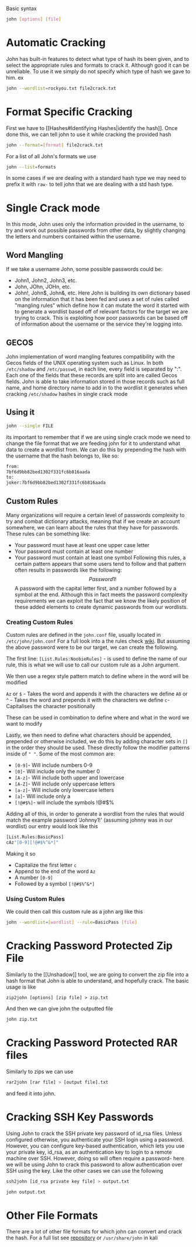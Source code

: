 Basic syntax
```sh
john [options] [file]
```
# Automatic Cracking
John has built-in features to detect what type of hash its been given, and to select the appropriate rules and formats to crack it. Although good it can be unreliable. To use it we simply do not specify which type of hash we gave to him. 
ex
```sh
john --wordlist=rockyou.txt file2crack.txt
```
# Format Specific Cracking
First we have to [[Hashes#Identifying Hashes|identify the hash]]. Once done this, we can tell john to use it while cracking the provided hash 
```sh
john --format=[format] file2crack.txt
```
For a list of all John's formats we use
```sh
john --list=formats
```
In some cases if we are dealing with a standard hash type we may need to prefix it with `raw-` to tell john that we are dealing with a std hash type.


# Single Crack mode
In this mode, John uses only the information provided in the username, to try and work out possible passwords from other data, by slightly changing the letters and numbers contained within the username.

## Word Mangling
If we take a username John, some possible passwords could be:
- John1, John2, John3, etc.
- John, JOhn, JOHn, etc.
- John!, John$, John&, etc.
Here John is building its own dictionary based on the information that it has been fed and uses a set of rules called "mangling rules" which define how it can mutate the word it started with to generate a wordlist based off of relevant factors for the target we are trying to crack. This is exploiting how poor passwords can be based off of information about the username or the service they're logging into.

## GECOS
John implementation of word mangling features compatibility with the Gecos fields of the UNIX operating system such as Linux. In both `/etc/shadow` and `/etc/passwd`, in each line, every field is separated by ":". Each one of the fields that these records are split into are called Gecos fields. John is able to take information stored in those records such as full name, and home directory name to add in to the wordlist it generates when cracking `/etc/shadow` hashes in single crack mode

## Using it
```sh
john --single FILE
```
its important to remember that if we are using single crack mode we need to change the file format that we are feeding john for it to understand what data to create a wordlist from. We can do this by prepending the hash with the username that the hash belongs to, like so:
```sh
from:
7bf6d9bb82bed1302f331fc6b816aada
to:
joker:7bf6d9bb82bed1302f331fc6b816aada
```

## Custom Rules
Many organizations will require a certain level of passwords complexity to try and combat dictionary attacks, meaning that if we create an account somewhere, we can learn about the rules that they have for passwords. These rules can be something like:
- Your password must have at least one upper case letter
- Your password must contain at least one number
- Your password must contain at least one symbol
Following this rules, a certain pattern appears that some users tend to follow and that pattern often results in passwords like the following:
$$Password1!$$
A password with the capital letter first, and a number followed by a symbol at the end. 
Although this in fact meets the password complexity requirements we can exploit the fact that we know the likely position of these added elements to create dynamic passwords from our wordlists.

### Creating Custom Rules
Custom rules are defined in the `john.conf` file, usually located in `/etc/john/john.conf`
For a full look into a the rules check [wiki](https://www.openwall.com/john/doc/RULES.shtml). But assuming the above password were to be our target, we can create the following.

The first line:
`[List.Rules:NoobieRules]` - is used to define the name of our rule, this is what we will use to call our custom rule as a John argument.

We then use a regex style pattern match to define where in the word will be modified

`Az` or `$` - Takes the word and appends it with the characters we define
`A0` or `^` - Takes the word and prepends it with the characters we define
`c`- Capitalises the character positionally

These can be used in combination to define where and what in the word we want to modify

Lastly, we then need to define what characters should be appended, prepended or otherwise included, we do this by adding character sets in `[]` in the order they should be used. These directly follow the modifier patterns inside of `" "`. Some of the most common are:
- `[0-9]`- Will include numbers 0-9
- `[0]`- Will include only the number 0
- `[A-z]`- Will include both upper and lowercase
- `[A-Z]`- Will include only uppercase letters
- `[a-z]`- Will include only lowercase letters
- `[a]`- Will include only a
- `[!@#$%]`- will include the symbols !@#$%

Adding all of this, in order to generate a wordlist from the rules that would match the example password 'Johnny1!' (assuming johnny was in our wordlist) our entry would look like this
```sh
[List.Rules:BasicPass]
cAz"[0-9][!@#$%^&*]"
```
Making it so
- Capitalize the first letter `c`
- Append to the end of the word `Az`
- A number `[0-9]`
- Followed by a symbol `[!@#$%^&*]`

### Using Custom Rules
We could then call this custom rule as a john arg like this
```sh
john --wordlist=[wordlist] --rule=BasicPass [file]
```

# Cracking Password Protected Zip File
Similarly to the [[Unshadow]] tool, we are going to convert the zip file into a hash format that John is able to understand, and hopefully crack. The basic usage is like
```
zip2john [options] [zip file] > zip.txt
```
And then we can give john the outputted file
```sh
john zip.txt
```

# Cracking Password Protected RAR files
Similarly to zips we can use 
```sh
rar2john [rar file] > [output file].txt
```
and feed it into john.

# Cracking SSH Key Passwords
Using John to crack the SSH private key password of id_rsa files. Unless configured otherwise, you authenticate your SSH login using a password. However, you can configure key-based authentication, which lets you use your private key, id_rsa, as an authentication key to login to a remote machine over SSH. However, doing so will often require a password- here we will be using John to crack this password to allow authentication over SSH using the key.
Like the other cases we can use the following
```sh
ssh2john [id_rsa private key file] > output.txt

john output.txt
```

# Other File Formats
There are a lot of other file formats for which john can convert and crack the hash. For a full list see [repository](https://github.com/openwall/john/tree/bleeding-jumbo/run) or `/usr/share/john` in kali